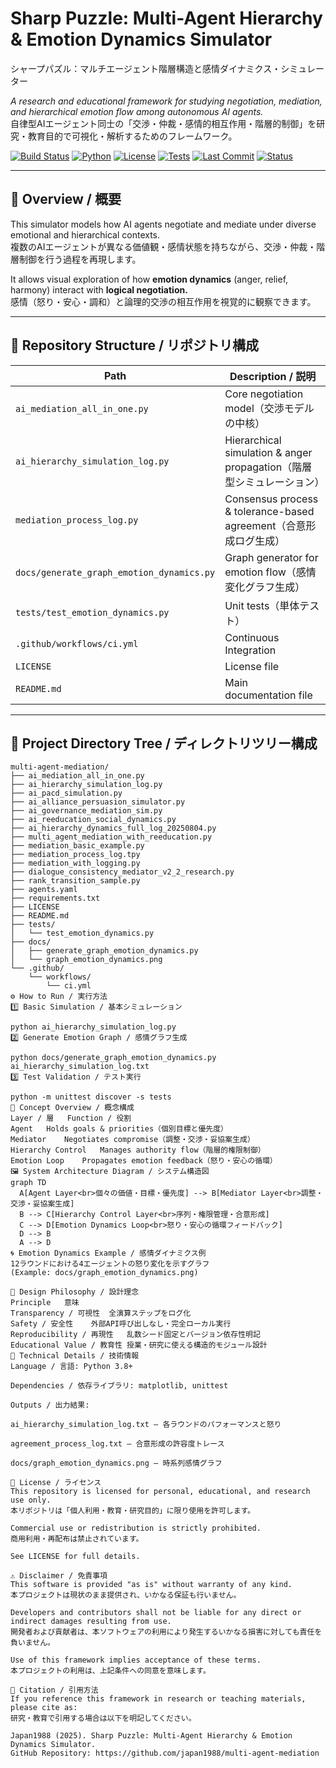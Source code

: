 # Sharp Puzzle: Multi-Agent Hierarchy & Emotion Dynamics Simulator  
シャープパズル：マルチエージェント階層構造と感情ダイナミクス・シミュレーター

_A research and educational framework for studying negotiation, mediation, and hierarchical emotion flow among autonomous AI agents._  
自律型AIエージェント同士の「交渉・仲裁・感情的相互作用・階層的制御」を研究・教育目的で可視化・解析するためのフレームワーク。

[![Build Status](https://github.com/japan1988/multi-agent-mediation/actions/workflows/ci.yml/badge.svg)](https://github.com/japan1988/multi-agent-mediation/actions/workflows/ci.yml)
[![Python](https://img.shields.io/badge/python-3.8%2B-blue.svg)](https://www.python.org/)
[![License](https://img.shields.io/badge/license-Educational%20%2F%20Research-lightgrey.svg)](LICENSE)
[![Tests](https://img.shields.io/badge/tests-passing-success.svg)](https://github.com/japan1988/multi-agent-mediation/actions)
[![Last Commit](https://img.shields.io/github/last-commit/japan1988/multi-agent-mediation.svg)](https://github.com/japan1988/multi-agent-mediation/commits/main)
[![Status](https://img.shields.io/badge/status-active-brightgreen.svg)](https://github.com/japan1988/multi-agent-mediation)

---

## 🔷 Overview / 概要

This simulator models how AI agents negotiate and mediate under diverse emotional and hierarchical contexts.  
複数のAIエージェントが異なる価値観・感情状態を持ちながら、交渉・仲裁・階層制御を行う過程を再現します。

It allows visual exploration of how **emotion dynamics** (anger, relief, harmony) interact with **logical negotiation.**  
感情（怒り・安心・調和）と論理的交渉の相互作用を視覚的に観察できます。

---

## 📁 Repository Structure / リポジトリ構成

| Path | Description / 説明 |
|------|---------------------|
| `ai_mediation_all_in_one.py` | Core negotiation model（交渉モデルの中核） |
| `ai_hierarchy_simulation_log.py` | Hierarchical simulation & anger propagation（階層型シミュレーション） |
| `mediation_process_log.py` | Consensus process & tolerance-based agreement（合意形成ログ生成） |
| `docs/generate_graph_emotion_dynamics.py` | Graph generator for emotion flow（感情変化グラフ生成） |
| `tests/test_emotion_dynamics.py` | Unit tests（単体テスト） |
| `.github/workflows/ci.yml` | Continuous Integration |
| `LICENSE` | License file |
| `README.md` | Main documentation file |

---

## 📂 Project Directory Tree / ディレクトリツリー構成

```plaintext
multi-agent-mediation/
├── ai_mediation_all_in_one.py
├── ai_hierarchy_simulation_log.py
├── ai_pacd_simulation.py
├── ai_alliance_persuasion_simulator.py
├── ai_governance_mediation_sim.py
├── ai_reeducation_social_dynamics.py
├── ai_hierarchy_dynamics_full_log_20250804.py
├── multi_agent_mediation_with_reeducation.py
├── mediation_basic_example.py
├── mediation_process_log.tpy
├── mediation_with_logging.py
├── dialogue_consistency_mediator_v2_2_research.py
├── rank_transition_sample.py
├── agents.yaml
├── requirements.txt
├── LICENSE
├── README.md
├── tests/
│   └── test_emotion_dynamics.py
├── docs/
│   ├── generate_graph_emotion_dynamics.py
│   └── graph_emotion_dynamics.png
└── .github/
    └── workflows/
        └── ci.yml
⚙️ How to Run / 実行方法
1️⃣ Basic Simulation / 基本シミュレーション

python ai_hierarchy_simulation_log.py
2️⃣ Generate Emotion Graph / 感情グラフ生成

python docs/generate_graph_emotion_dynamics.py ai_hierarchy_simulation_log.txt
3️⃣ Test Validation / テスト実行

python -m unittest discover -s tests
🧩 Concept Overview / 概念構成
Layer / 層	Function / 役割
Agent	Holds goals & priorities（個別目標と優先度）
Mediator	Negotiates compromise（調整・交渉・妥協案生成）
Hierarchy Control	Manages authority flow（階層的権限制御）
Emotion Loop	Propagates emotion feedback（怒り・安心の循環）
🖼️ System Architecture Diagram / システム構造図
graph TD
  A[Agent Layer<br>個々の価値・目標・優先度] --> B[Mediator Layer<br>調整・交渉・妥協案生成]
  B --> C[Hierarchy Control Layer<br>序列・権限管理・合意形成]
  C --> D[Emotion Dynamics Loop<br>怒り・安心の循環フィードバック]
  D --> B
  A --> D
🌀 Emotion Dynamics Example / 感情ダイナミクス例
12ラウンドにおける4エージェントの怒り変化を示すグラフ
(Example: docs/graph_emotion_dynamics.png)

🧠 Design Philosophy / 設計理念
Principle	意味
Transparency / 可視性	全演算ステップをログ化
Safety / 安全性	外部API呼び出しなし・完全ローカル実行
Reproducibility / 再現性	乱数シード固定とバージョン依存性明記
Educational Value / 教育性	授業・研究に使える構造的モジュール設計
🧪 Technical Details / 技術情報
Language / 言語: Python 3.8+

Dependencies / 依存ライブラリ: matplotlib, unittest

Outputs / 出力結果:

ai_hierarchy_simulation_log.txt — 各ラウンドのパフォーマンスと怒り

agreement_process_log.txt — 合意形成の許容度トレース

docs/graph_emotion_dynamics.png — 時系列感情グラフ

📜 License / ライセンス
This repository is licensed for personal, educational, and research use only.
本リポジトリは「個人利用・教育・研究目的」に限り使用を許可します。

Commercial use or redistribution is strictly prohibited.
商用利用・再配布は禁止されています。

See LICENSE for full details.

⚠️ Disclaimer / 免責事項
This software is provided "as is" without warranty of any kind.
本プロジェクトは現状のまま提供され、いかなる保証も行いません。

Developers and contributors shall not be liable for any direct or indirect damages resulting from use.
開発者および貢献者は、本ソフトウェアの利用により発生するいかなる損害に対しても責任を負いません。

Use of this framework implies acceptance of these terms.
本プロジェクトの利用は、上記条件への同意を意味します。

🧾 Citation / 引用方法
If you reference this framework in research or teaching materials, please cite as:
研究・教育で引用する場合は以下を明記してください。

Japan1988 (2025). Sharp Puzzle: Multi-Agent Hierarchy & Emotion Dynamics Simulator.
GitHub Repository: https://github.com/japan1988/multi-agent-mediation
